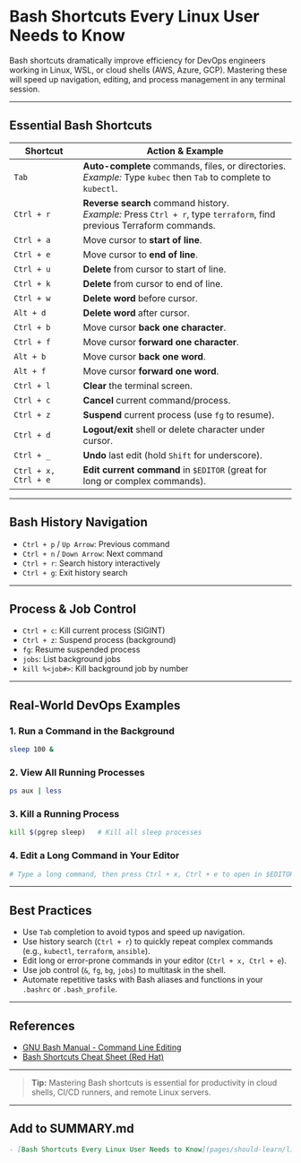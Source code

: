 # Bash Shortcuts Every Linux User Needs to Know

Bash shortcuts dramatically improve efficiency for DevOps engineers working in Linux, WSL, or cloud shells (AWS, Azure, GCP). Mastering these will speed up navigation, editing, and process management in any terminal session.

---

## Essential Bash Shortcuts

| Shortcut         | Action & Example |
|------------------|-----------------|
| `Tab`            | **Auto-complete** commands, files, or directories. <br>_Example:_ Type `kubec` then `Tab` to complete to `kubectl`. |
| `Ctrl + r`       | **Reverse search** command history. <br>_Example:_ Press `Ctrl + r`, type `terraform`, find previous Terraform commands. |
| `Ctrl + a`       | Move cursor to **start of line**. |
| `Ctrl + e`       | Move cursor to **end of line**. |
| `Ctrl + u`       | **Delete** from cursor to start of line. |
| `Ctrl + k`       | **Delete** from cursor to end of line. |
| `Ctrl + w`       | **Delete word** before cursor. |
| `Alt + d`        | **Delete word** after cursor. |
| `Ctrl + b`       | Move cursor **back one character**. |
| `Ctrl + f`       | Move cursor **forward one character**. |
| `Alt + b`        | Move cursor **back one word**. |
| `Alt + f`        | Move cursor **forward one word**. |
| `Ctrl + l`       | **Clear** the terminal screen. |
| `Ctrl + c`       | **Cancel** current command/process. |
| `Ctrl + z`       | **Suspend** current process (use `fg` to resume). |
| `Ctrl + d`       | **Logout/exit** shell or delete character under cursor. |
| `Ctrl + _`       | **Undo** last edit (hold `Shift` for underscore). |
| `Ctrl + x, Ctrl + e` | **Edit current command** in `$EDITOR` (great for long or complex commands). |

---

## Bash History Navigation

- `Ctrl + p` / `Up Arrow`: Previous command
- `Ctrl + n` / `Down Arrow`: Next command
- `Ctrl + r`: Search history interactively
- `Ctrl + g`: Exit history search

---

## Process & Job Control

- `Ctrl + c`: Kill current process (SIGINT)
- `Ctrl + z`: Suspend process (background)
- `fg`: Resume suspended process
- `jobs`: List background jobs
- `kill %<job#>`: Kill background job by number

---

## Real-World DevOps Examples

### 1. Run a Command in the Background

```sh
sleep 100 &
```

### 2. View All Running Processes

```sh
ps aux | less
```

### 3. Kill a Running Process

```sh
kill $(pgrep sleep)   # Kill all sleep processes
```

### 4. Edit a Long Command in Your Editor

```sh
# Type a long command, then press Ctrl + x, Ctrl + e to open in $EDITOR
```

---

## Best Practices

- Use `Tab` completion to avoid typos and speed up navigation.
- Use history search (`Ctrl + r`) to quickly repeat complex commands (e.g., `kubectl`, `terraform`, `ansible`).
- Edit long or error-prone commands in your editor (`Ctrl + x, Ctrl + e`).
- Use job control (`&`, `fg`, `bg`, `jobs`) to multitask in the shell.
- Automate repetitive tasks with Bash aliases and functions in your `.bashrc` or `.bash_profile`.

---

## References

- [GNU Bash Manual - Command Line Editing](https://www.gnu.org/software/bash/manual/html_node/Command-Line-Editing.html)
- [Bash Shortcuts Cheat Sheet (Red Hat)](https://www.redhat.com/sysadmin/bash-shortcuts)

---

> **Tip:** Mastering Bash shortcuts is essential for productivity in cloud shells, CI/CD runners, and remote Linux servers.

---

## Add to SUMMARY.md

```markdown
- [Bash Shortcuts Every Linux User Needs to Know](pages/should-learn/linux/os/how-to-avoid-multiple-sudo-commands-in-one-liners/bash-shortcuts-every-linux-user-needs-to-know.md)
